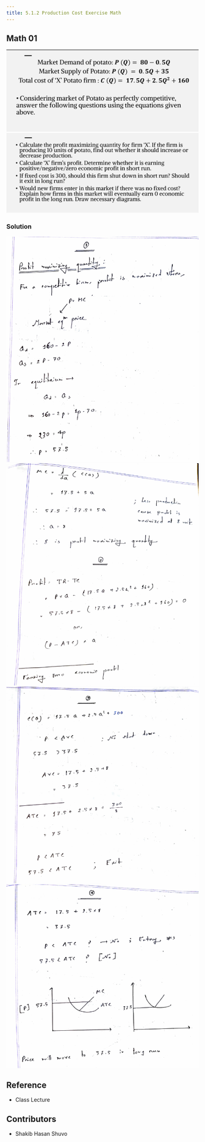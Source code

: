 ```yaml
---
title: 5.1.2 Production Cost Exercise Math
---
```


## Math 01

![](./img/production-cost-exercise-math-01-question.png)
![](./img/production-cost-exercise-math-01-question-02.png.png)

### Solution

![](./img/production-cost-exercise-math-01-solution.png)
![](./img/proudction-cost-exercise-math-01-solution-02.png.png)
![](./img/production-cost-exercise-math-01-solution-03.png)
![](./img/production-cost-exercise-math-01-solution-04.png)

## Reference

- Class Lecture

## Contributors

- Shakib Hasan Shuvo
